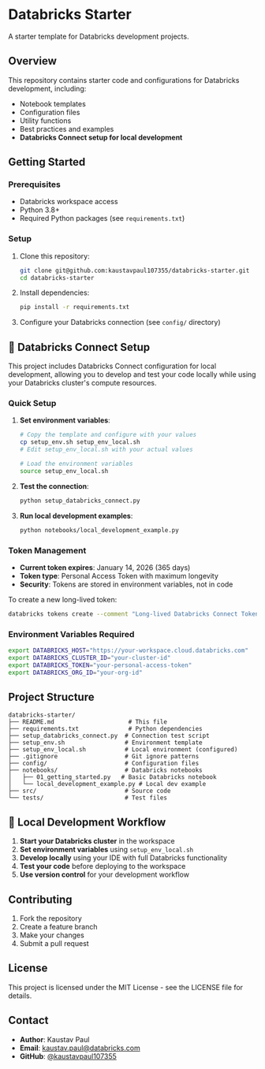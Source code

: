 # Databricks Starter

A starter template for Databricks development projects.

## Overview

This repository contains starter code and configurations for Databricks development, including:
- Notebook templates
- Configuration files
- Utility functions
- Best practices and examples
- **Databricks Connect setup for local development**

## Getting Started

### Prerequisites

- Databricks workspace access
- Python 3.8+
- Required Python packages (see `requirements.txt`)

### Setup

1. Clone this repository:
   ```bash
   git clone git@github.com:kaustavpaul107355/databricks-starter.git
   cd databricks-starter
   ```

2. Install dependencies:
   ```bash
   pip install -r requirements.txt
   ```

3. Configure your Databricks connection (see `config/` directory)

## 🚀 Databricks Connect Setup

This project includes Databricks Connect configuration for local development, allowing you to develop and test your code locally while using your Databricks cluster's compute resources.

### Quick Setup

1. **Set environment variables**:
   ```bash
   # Copy the template and configure with your values
   cp setup_env.sh setup_env_local.sh
   # Edit setup_env_local.sh with your actual values
   
   # Load the environment variables
   source setup_env_local.sh
   ```

2. **Test the connection**:
   ```bash
   python setup_databricks_connect.py
   ```

3. **Run local development examples**:
   ```bash
   python notebooks/local_development_example.py
   ```

### Token Management

- **Current token expires**: January 14, 2026 (365 days)
- **Token type**: Personal Access Token with maximum longevity
- **Security**: Tokens are stored in environment variables, not in code

To create a new long-lived token:
```bash
databricks tokens create --comment "Long-lived Databricks Connect Token" --lifetime-seconds 31536000 --profile your-profile
```

### Environment Variables Required

```bash
export DATABRICKS_HOST="https://your-workspace.cloud.databricks.com"
export DATABRICKS_CLUSTER_ID="your-cluster-id"
export DATABRICKS_TOKEN="your-personal-access-token"
export DATABRICKS_ORG_ID="your-org-id"
```

## Project Structure

```
databricks-starter/
├── README.md                     # This file
├── requirements.txt              # Python dependencies
├── setup_databricks_connect.py  # Connection test script
├── setup_env.sh                 # Environment template
├── setup_env_local.sh           # Local environment (configured)
├── .gitignore                   # Git ignore patterns
├── config/                      # Configuration files
├── notebooks/                   # Databricks notebooks
│   ├── 01_getting_started.py   # Basic Databricks notebook
│   └── local_development_example.py # Local dev example
├── src/                         # Source code
└── tests/                       # Test files
```

## 🔧 Local Development Workflow

1. **Start your Databricks cluster** in the workspace
2. **Set environment variables** using `setup_env_local.sh`
3. **Develop locally** using your IDE with full Databricks functionality
4. **Test your code** before deploying to the workspace
5. **Use version control** for your development workflow

## Contributing

1. Fork the repository
2. Create a feature branch
3. Make your changes
4. Submit a pull request

## License

This project is licensed under the MIT License - see the LICENSE file for details.

## Contact

- **Author**: Kaustav Paul
- **Email**: kaustav.paul@databricks.com
- **GitHub**: [@kaustavpaul107355](https://github.com/kaustavpaul107355)
